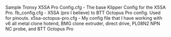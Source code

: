 Sample Tronxy X5SA Pro Config.cfg - The base Klipper Config for the X5SA Pro.
fb_config.cfg - X5SA (pro I believe) to BTT Octopus Pro config. Used for pinouts.
x5sa-octopus-pro.cfg - My config file that I have working with v6 all metal clone hotend, BMG clone extruder, direct drive, PL08N2 NPN NC probe, and BTT Octopus Pro
